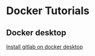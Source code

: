 # Docker Tutorials
## Docker desktop
[Install gitlab on docker desktop](https://www.fatalerrors.org/a/installing-gitlab-docker-on-windows-10.html)
